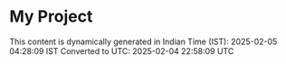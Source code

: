 # My Project

This content is dynamically generated in Indian Time (IST): 2025-02-05 04:28:09 IST
Converted to UTC: 2025-02-04 22:58:09 UTC

